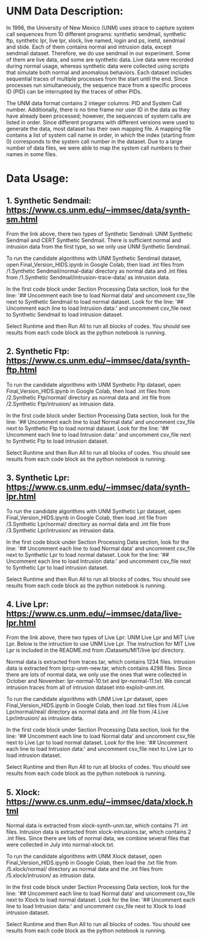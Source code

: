 # UNM Data Description:

In 1996, the University of New Mexico (UNM) uses strace to capture system call sequences from 10 different programs: synthetic sendmail, synthetic ftp, synthetic lpr, live lpr, xlock, live named, login and ps, inetd, sendmail and stide. 
Each of them contains normal and intrusion data, except sendmail dataset. Therefore, we do use sendmail in our experiment.
Some of them are live data, and some are synthetic data. Live data were recorded during normal usage, whereas synthetic data were collected using scripts that simulate both normal and anomalous behaviors. Each dataset includes sequential traces of multiple processes from the start until the end. Since processes run simultaneously, the sequence trace from a specific process ID (PID) can be interrupted by the traces of other PIDs. 

The UNM data format contains 2 integer columns: PID and System Call number. Additionally, there is no time frame nor user ID in the data as they have already been processed; however, the sequences of system calls are listed in order. Since different programs with different versions were used to generate the data, most dataset has their own mapping file. A mapping file contains a list of system call name in order, in which the index (starting from 0) corresponds to the system call number in the dataset. Due to a large number of data files, we were able to map the system call numbers to their names in some files. 


# Data Usage:

 ## 1. Synthetic Sendmail: https://www.cs.unm.edu/~immsec/data/synth-sm.html
   From the link above, there two types of Synthetic Sendmail: UNM Synthetic Sendmail and CERT Synthetic Sendmail. There is sufficient normal and intrusion data from the first   type, so we only use UNM Synthetic Sendmail. 
    
   To run the candidate algorithms with UNM Synthetic Sendmail dataset, open Final_Version_HIDS.ipynb in Google Colab, then load .int files from /1.Synthetic Sendmail/normal-data/ directory as normal data and .int files from /1.Synthetic Sendmail/intrusion-trace-data/ as intrusion data. 
    
   In the first code block under Section Processing Data section, look for the line: '## Uncomment each line to load Normal data' and uncomment csv_file next to Synthetic Sendmail to load normal dataset. Look for the line: '## Uncomment each line to load Intrusion data:' and uncomment csv_file next to Synthetic Sendmail to load intrusion dataset.
    
   Select Runtime and then Run All to run all blocks of codes. You should see results from each code block as the python notebook is running.

## 2. Synthetic Ftp: https://www.cs.unm.edu/~immsec/data/synth-ftp.html
   To run the candidate algorithms with UNM Synthetic Ftp dataset, open Final_Version_HIDS.ipynb in Google Colab, then load .int files from /2.Synthetic Ftp/normal/ directory as normal data and .int file from /2.Synthetic Ftp/intrusion/ as intrusion data. 

  In the first code block under Section Processing Data section, look for the line: '## Uncomment each line to load Normal data' and uncomment csv_file next to Synthetic Ftp to load normal dataset. Look for the line: '## Uncomment each line to load Intrusion data:' and uncomment csv_file next to Synthetic Ftp to load intrusion dataset.
  
  Select Runtime and then Run All to run all blocks of codes. You should see results from each code block as the python notebook is running.

## 3. Synthetic Lpr: https://www.cs.unm.edu/~immsec/data/synth-lpr.html
  To run the candidate algorithms with UNM Synthetic Lpr dataset, open Final_Version_HIDS.ipynb in Google Colab, then load .int file from /3.Synthetic Lpr/normal/ directory as normal data and .int file from /3.Synthetic Lpr/intrusion/ as intrusion data. 

  In the first code block under Section Processing Data section, look for the line: '## Uncomment each line to load Normal data' and uncomment csv_file next to Synthetic Lpr to load normal dataset. Look for the line: '## Uncomment each line to load Intrusion data:' and uncomment csv_file next to Synthetic Lpr to load intrusion dataset.
  
  Select Runtime and then Run All to run all blocks of codes. You should see results from each code block as the python notebook is running.

## 4. Live Lpr: https://www.cs.unm.edu/~immsec/data/live-lpr.html
  From the link above, there two types of Live Lpr: UNM Live Lpr and MIT Live Lpr. Below is the intruction to use UNM Live Lpr. The instruction for MIT Live Lpr is included in the README.md from /Datasets/MIT/live lpr/ directory. 
   
  Normal data is extracted from traces.tar, which contains 1234 files. Intrusion data is extracted from lprcp-unm-new.tar, which contains 4298 files. Since there are lots of normal data, we only use the ones that were collected in October and November: lpr-normal-10.txt and lpr-normal-11.txt. We concat intrusion traces from all of intrusion dataset into exploit-unm.int.  
   
  To run the candidate algorithms with UNM Live Lpr dataset, open Final_Version_HIDS.ipynb in Google Colab, then load .txt files from /4.Live Lpr/normal/real/ directory as normal data and .int file from /4.Live Lpr/intrusion/ as intrusion data. 

  In the first code block under Section Processing Data section, look for the line: '## Uncomment each line to load Normal data' and uncomment csv_file next to Live Lpr to load normal dataset. Look for the line: '## Uncomment each line to load Intrusion data:' and uncomment csv_file next to Live Lpr to load intrusion dataset.
  
  Select Runtime and then Run All to run all blocks of codes. You should see results from each code block as the python notebook is running.

## 5.  Xlock: https://www.cs.unm.edu/~immsec/data/xlock.html
  Normal data is extracted from xlock-synth-unm.tar, which contains 71 .int files. Intrusion data is extracted from xlock-intrusions.tar, which contains 2 .int files. Since there are lots of normal data, we combine several files that were collected in July into normal-xlock.txt. 
   
  To run the candidate algorithms with UNM Xlock dataset, open Final_Version_HIDS.ipynb in Google Colab, then load the .txt file from /5.xlock/normal/ directory as normal data and the .int files from /5.xlock/intrusion/ as intrusion data. 

  In the first code block under Section Processing Data section, look for the line: '## Uncomment each line to load Normal data' and uncomment csv_file next to Xlock to load normal dataset. Look for the line: '## Uncomment each line to load Intrusion data:' and uncomment csv_file next to Xlock to load intrusion dataset.
  
  Select Runtime and then Run All to run all blocks of codes. You should see results from each code block as the python notebook is running.

